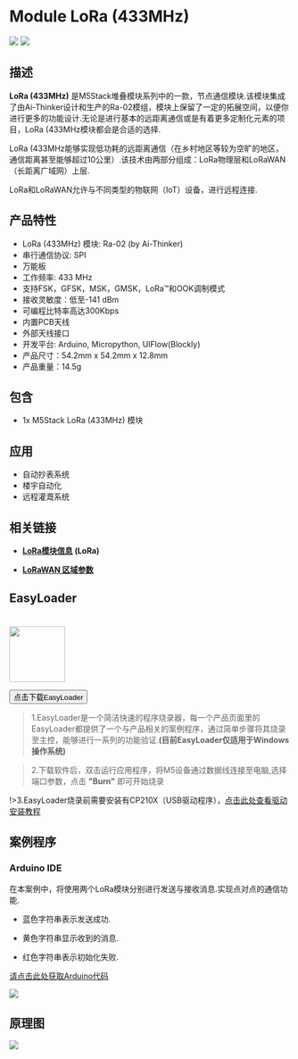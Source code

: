# Module LoRa (433MHz)

<div class="product_pic"><img src="assets/img/product_pics/module/module_lora_01.jpg"> <img src="assets/img/product_pics/module/module_lora_02.jpg"></div>

## 描述

**LoRa (433MHz)** 是M5Stack堆叠模块系列中的一款，节点通信模块.该模块集成了由Ai-Thinker设计和生产的Ra-02模组，模块上保留了一定的拓展空间，以便你进行更多的功能设计.无论是进行基本的远距离通信或是有着更多定制化元素的项目，LoRa (433MHz模块都会是合适的选择.

LoRa (433MHz能够实现低功耗的远距离通信（在乡村地区等较为空旷的地区，通信距离甚至能够超过10公里）.该技术由两部分组成：LoRa物理层和LoRaWAN（长距离广域网）上层.

LoRa和LoRaWAN允许与不同类型的物联网（IoT）设备，进行远程连接.

## 产品特性

-  LoRa (433MHz) 模块: Ra-02 (by Ai-Thinker)
-  串行通信协议: SPI
-  万能板
-  工作频率: 433 MHz
-  支持FSK，GFSK，MSK，GMSK，LoRa™和OOK调制模式
-  接收灵敏度：低至-141 dBm
-  可编程比特率高达300Kbps
-  内置PCB天线
-  外部天线接口
-  开发平台: Arduino, Micropython, UIFlow(Blockly)
-  产品尺寸：54.2mm x 54.2mm x 12.8mm
-  产品重量：14.5g

## 包含

-  1x M5Stack LoRa (433MHz) 模块

## 应用

-  自动抄表系统
-  楼宇自动化
-  远程灌溉系统

## 相关链接

- **[LoRa模块信息](https://wiki.ai-thinker.com/_media/lora/docs/ra-01_datasheet_v1.1.pdf) (LoRa)**

- **[LoRaWAN 区域参数](https://m5stack.oss-cn-shenzhen.aliyuncs.com/resource/docs/datasheet/module/lorawantm_regional_parameters_v1.1rb_-_final.pdf)**

## EasyLoader

<img src="https://m5stack.oss-cn-shenzhen.aliyuncs.com/image/EasyLoader_logo.png" width="100px" style="margin-top:20px">

<a href="https://m5stack.oss-cn-shenzhen.aliyuncs.com/EasyLoader/Module/EasyLoader_LORA_Duplex.exe"><button type="button" class="btn btn-primary">点击下载EasyLoader</button></a>

>1.EasyLoader是一个简洁快速的程序烧录器，每一个产品页面里的EasyLoader都提供了一个与产品相关的案例程序，通过简单步骤将其烧录至主控，能够进行一系列的功能验证.**(目前EasyLoader仅适用于Windows操作系统)**

>2.下载软件后，双击运行应用程序，将M5设备通过数据线连接至电脑,选择端口参数，点击 **"Burn"** 即可开始烧录

!>3.EasyLoader烧录前需要安装有CP210X（USB驱动程序），[点击此处查看驱动安装教程](zh_CN/related_documents/M5Burner#安装串口驱动)

## 案例程序

### Arduino IDE

在本案例中，将使用两个LoRa模块分别进行发送与接收消息.实现点对点的通信功能.

* 蓝色字符串表示发送成功.

* 黄色字符串显示收到的消息.

* 红色字符串表示初始化失败.

[请点击此处获取Arduino代码](https://github.com/m5stack/M5-ProductExampleCodes/tree/master/Module/LORA/Arduino)

<img src="assets/img/product_pics/module/module_example/LORA/example_module_lora_02.png">

## 原理图

<img src="assets/img/product_pics/module/lora_sch.png">

<script>

   var purchase_link = 'https://m5stack.com/products/lora-module';


   anchor_search(purchase_link);
   scrollFunc();

</script>